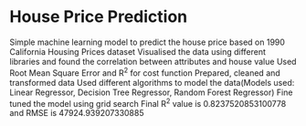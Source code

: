 # House Price Prediction
Simple machine learning model to predict the house price based on 1990 California Housing Prices dataset
Visualised the data using different libraries and found the correlation between attributes and house value
Used Root Mean Square Error and R<sup>2</sup> for cost function
Prepared, cleaned and transformed data
Used different algorithms to model the data(Models used: Linear Regressor, Decision Tree Regressor, Random Forest Regressor)
Fine tuned the model using grid search
Final R<sup>2</sup> value is 0.8237520853100778 and RMSE is 47924.939207330885
